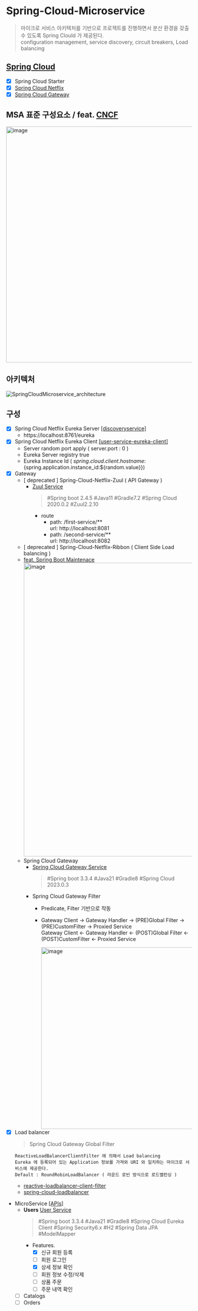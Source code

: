 # Spring-Cloud-Microservice
> 마이크로 서비스 아키텍처를 기반으로 프로젝트를 진행하면서 분산 환경을 갖출 수 있도록 Spring Clould 가 제공된다.
<br> configuration management, service discovery, circuit breakers, Load balancing

## [Spring Cloud](https://spring.io/projects/spring-cloud)
- [x] Spring Cloud Starter
- [x] [Spring Cloud Netflix](https://docs.spring.io/spring-cloud-netflix/reference/index.html)
- [x] [Spring Cloud Gateway](https://docs.spring.io/spring-cloud-gateway/reference/spring-cloud-gateway/how-it-works.html)

## MSA 표준 구성요소 / feat. [CNCF](https://landscape.cncf.io/)
<img width="639" alt="image" src="https://github.com/user-attachments/assets/3fb62d40-30eb-4078-acdb-4818fe6283a1">

## 아키텍처
![SpringCloudMicroservice_architecture](https://github.com/user-attachments/assets/027944d8-2d5b-4168-a90f-f6aaf0ad88ef)

## 구성
- [x] Spring Cloud Netflix Eureka Server [[discoveryservice]](https://github.com/IMWoo94/Spring-Cloud-Microservice/tree/main/discoveryservice)
  - https://localhost:8761/eureka
- [x] Spring Cloud Netflix Eureka Client [[user-service-eureka-client]](https://github.com/IMWoo94/Spring-Cloud-Microservice/tree/main/user-service-eureka-client)
  - Server random port apply ( server.port : 0 )
  - Eureka Server registry true
  - Eureka Instance Id ( ${spring.cloud.client.hostname}:${spring.application.instance_id:${random.value}})
- [x] Gateway
  - [ deprecated ] Spring-Cloud-Netflix-Zuul ( API Gateway )
    - [Zuul Service](https://github.com/IMWoo94/Spring-Cloud-Microservice/tree/main/zuul-service)
      > #Spring boot 2.4.5 #Java11 #Gradle7.2 #Spring Cloud 2020.0.2 #Zuul2.2.10
      - route
        - path: /first-service/** <br> url: http://localhost:8081
        - path: /second-service/** <br> url: http://localhost:8082
  - [ deprecated ] Spring-Cloud-Netflix-Ribbon ( Client Side Load balancing )
  - [feat. Spring Boot Maintenace](https://spring.io/blog/2018/12/12/spring-cloud-greenwich-rc1-available-now)
    <img width="795" alt="image" src="https://github.com/user-attachments/assets/68aa7cb8-b888-4f0b-95cd-9ca8eb6ffb1b">
  - Spring Cloud Gateway
    - [Spring Cloud Gateway Service](https://github.com/IMWoo94/Spring-Cloud-Microservice/tree/main/apigateway-service)
      > #Spring boot 3.3.4 #Java21 #Gradle8 #Spring Cloud 2023.0.3
    - Spring Cloud Gateway Filter
      - Predicate, Filter 기반으로 작동
      - Gateway Client -> Gateway Handler -> (PRE)Global Filter -> (PRE)CustomFilter -> Proxied Service <br> Gateway Client <- Gateway Handler <- (POST)Global Filter <- (POST)CustomFilter <- Proxied Service
        
        <img width="492" alt="image" src="https://github.com/user-attachments/assets/090583b3-8e02-475c-bacd-f9ad45b261e3">
- [x] Load balancer
  > Spring Cloud Gateway Global Filter
  ```
  ReactiveLoadBalancerClientFilter 에 의해서 Load balancing
  Eureka 에 등록되어 있는 Application 정보를 가져와 URI 와 일치하는 마이크로 서비스에 제공한다.
  Default : RoundRobinLoadBalancer ( 라운드 로빈 방식으로 로드밸런싱 )
  ```
    - [reactive-loadbalancer-client-filter](https://docs.spring.io/spring-cloud-gateway/reference/spring-cloud-gateway/global-filters.html#reactive-loadbalancer-client-filter)
    - [spring-cloud-loadbalancer](https://docs.spring.io/spring-cloud-commons/docs/current/reference/html/#spring-cloud-loadbalancer)
- MicroService [[APIs]](https://github.com/IMWoo94/Spring-Cloud-Microservice/wiki#users-apis)
  - **Users** [User Service](https://github.com/IMWoo94/Spring-Cloud-Microservice/tree/main/user-service-eureka-client)
    > #Spring boot 3.3.4 #Java21 #Gradle8 #Spring Cloud Eureka Client #Spring Security6.x #H2 #Spring Data JPA #ModelMapper
    - Features.
      - [x] 신규 회원 등록
      - [ ] 회원 로그인
      - [x] 상세 정보 확인
      - [ ] 회원 정보 수정/삭제
      - [ ] 상품 주문
      - [ ] 주문 내역 확인 
  - [ ] Catalogs
  - [ ] Orders
